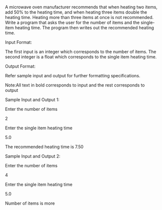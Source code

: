 A microwave oven manufacturer recommends that when heating two items, add 50% to the heating time, and when heating three items double the heating time. Heating more than three items at once is not recommended. Write a program that asks the user for the number of items and the single-item heating time. The program then writes out the recommended heating time.

Input Format:

The first input is an integer which corresponds to the number of items. The second integer is a float which corresponds to the single item heating time.

Output Format:

Refer sample input and output for further formatting specifications.

Note:All text in bold corresponds to input and the rest corresponds to output

Sample Input and Output 1:

Enter the number of items

2

Enter the single item heating time

5.0

The recommended heating time is 7.50

 Sample Input and Output 2:

Enter the number of items

4

Enter the single item heating time

5.0

Number of items is more

